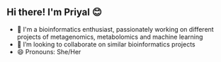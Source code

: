 ## Hi there! I'm Priyal 😊


- 🧬 I'm a bioinformatics enthusiast, passionately working on different projects of metagenomics, metabolomics and machine learning
- 👯 I’m looking to collaborate on similar bioinformatics projects
- 😄 Pronouns: She/Her
